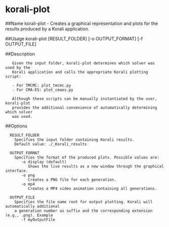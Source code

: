# korali-plot

##Name
       korali-plot - Creates a graphical representation and plots for the results produced
	   by a Korali application.
	   
##Usage
       korali-plot [RESULT_FOLDER] [-o OUTPUT_FORMAT] [-f OUTPUT_FILE]
				   
##Description

       Given the input folder, korali-plot determines which solver was used by the
	   Korali application and calls the appropriate Korali plotting script:
	   
	   - For TMCMC: plot_tmcmc.py
	   - For CMA-ES: plot_cmaes.py
	   
	   Although these scripts can be manually instantiated by the user, korali-plot
	   provides the additional convenience of automatically determining which solver
	   was used.

       
##Options

      RESULT_FOLDER
        Specifies the input folder containing Korali results.
		Default value: ./_Korali_results
		
	  OUTPUT_FORMAT
        Specifies the format of the produced plots. Possible values are:
		   -o display (default)
              Shows the live results as a new window through the graphical interface.
		   -o png
		      Creates a PNG file for each generation.
		   -o mp4 
		      Creates a MP4 video animation containing all generations.
			  
	  OUTPUT_FILE
        Specifies the file name root for output plotting. Korali will automatically additional
		a generation number as suffix and the corresponding extension (e.g., .png). Example
		   -f myOutputFile
	   
		
